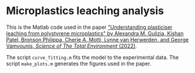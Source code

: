 # Microplastics leaching analysis

This is the Matlab code used in the paper ["Understanding plasticiser leaching from polystyrene microplastics" by Alexandra M. Gulizia, Kishan Patel, Bronson Philippa, Cherie A. Motti, Lynne van Herwerden, and George Vamvounis, *Science of The Total Environment*  (2022)](https://doi.org/10.1016/j.scitotenv.2022.159099).

The script `curve_fitting.m` fits the model to the experimental data. The script `make_plots.m` generates the figures used in the paper.
